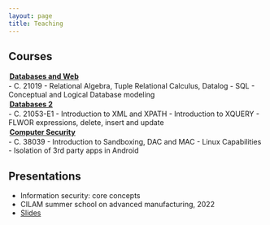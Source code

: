 ```yaml
---
layout: page
title: Teaching
---
```


## Courses

<div>
	<h4 style="margin: 1px; padding: 1px;">
		<a href="/bdweb.html">Databases and Web</a>
	</h4>
</div>
- C. 21019
- Relational Algebra, Tuple Relational Calculus, Datalog
- SQL
- Conceptual and Logical Database modeling

<div>
	<h4 style="margin: 1px; padding: 1px;">
		<a href="/db2.html">Databases 2</a>
	</h4>
</div>
- C. 21053-E1
- Introduction to XML and XPATH
- Introduction to XQUERY
- FLWOR expressions, delete, insert and update

<div>
	<h4 style="margin: 1px; padding: 1px;">
		<a href="/sic.html">Computer Security</a>
	</h4>
</div>
- C. 38039
- Introduction to Sandboxing, DAC and MAC
- Linux Capabilities
- Isolation of 3rd party apps in Android

## Presentations

- Information security: core concepts
- CILAM summer school on advanced manufacturing, 2022
- [Slides](https://drive.google.com/file/d/1Qwi-YVpoC2IISI_0CpGOoX7hxV_YiagN/view?usp=sharing)
